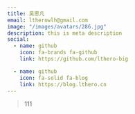 ```yaml
---
title: 吴思凡
email: ltherowlh@gmail.com
image: "/images/avatars/286.jpg"
description: this is meta description
social:
  - name: github
    icon: fa-brands fa-github
    link: https://github.com/lthero-big

  - name: github
    icon: fa-solid fa-blog
    link: https://blog.lthero.cn
---
```




> 111





